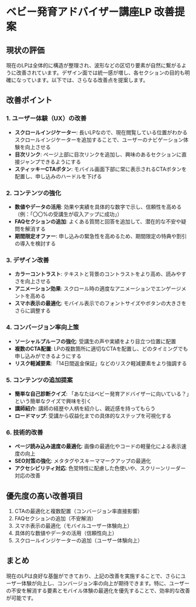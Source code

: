 # ベビー発育アドバイザー講座LP 改善提案

## 現状の評価
現在のLPは全体的に構造が整理され、波形などの区切り要素が自然に繋がるように改善されています。デザイン面では統一感が増し、各セクションの目的も明確になっています。以下では、さらなる改善点を提案します。

## 改善ポイント

### 1. ユーザー体験（UX）の改善
- **スクロールインジケーター**: 長いLPなので、現在閲覧している位置がわかるスクロールインジケーターを追加することで、ユーザーのナビゲーション体験を向上させる
- **目次リンク**: ページ上部に目次リンクを追加し、興味のあるセクションに直接ジャンプできるようにする
- **スティッキーCTAボタン**: モバイル画面下部に常に表示されるCTAボタンを配置し、申し込みのハードルを下げる

### 2. コンテンツの強化
- **数値やデータの活用**: 効果や実績を具体的な数字で示し、信頼性を高める（例：「〇〇%の受講生が収入アップに成功」）
- **FAQセクションの追加**: よくある質問と回答を追加して、潜在的な不安や疑問を解消する
- **期間限定オファー**: 申し込みの緊急性を高めるため、期間限定の特典や割引の導入を検討する

### 3. デザイン改善
- **カラーコントラスト**: テキストと背景のコントラストをより高め、読みやすさを向上させる
- **アニメーション効果**: スクロール時の適度なアニメーションでエンゲージメントを高める
- **スマホ表示の最適化**: モバイル表示でのフォントサイズやボタンの大きさをさらに調整する

### 4. コンバージョン率向上策
- **ソーシャルプルーフの強化**: 受講生の声や実績をより目立つ位置に配置
- **複数のCTA配置**: LPの複数箇所に適切なCTAを配置し、どのタイミングでも申し込みができるようにする
- **リスク軽減要素**: 「14日間返金保証」などのリスク軽減要素をより強調する

### 5. コンテンツの追加提案
- **簡単な自己診断クイズ**: 「あなたはベビー発育アドバイザーに向いている？」という簡単なクイズで興味を引く
- **講師紹介**: 講師の経歴や人柄を紹介し、親近感を持ってもらう
- **ロードマップ**: 受講から収益化までの具体的なステップを可視化する

### 6. 技術的改善
- **ページ読み込み速度の最適化**: 画像の最適化やコードの軽量化による表示速度の向上
- **SEO対策の強化**: メタタグやスキーママークアップの最適化
- **アクセシビリティ対応**: 色覚特性に配慮した色使いや、スクリーンリーダー対応の改善

## 優先度の高い改善項目
1. CTAの最適化と複数配置（コンバージョン率直接影響）
2. FAQセクションの追加（不安解消）
3. スマホ表示の最適化（モバイルユーザー体験向上）
4. 具体的な数値やデータの活用（信頼性向上）
5. スクロールインジケーターの追加（ユーザー体験向上）

## まとめ
現在のLPは良好な基盤ができており、上記の改善を実施することで、さらにユーザー体験が向上し、コンバージョン率の向上が期待できます。特に、ユーザーの不安を解消する要素とモバイル体験の最適化を優先することで、効率的な改善が可能です。 